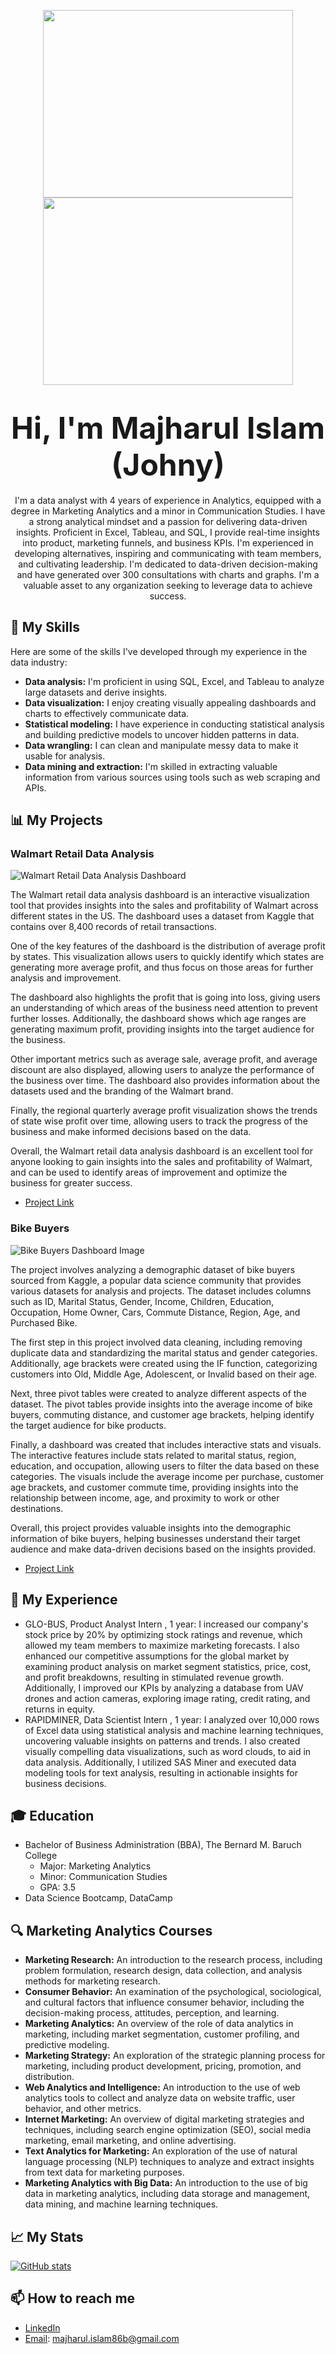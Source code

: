 <p align="center">
  <img src="https://tenor.com/view/data-analysis-graph-chart-gif-23151718.gif" width="400" height="300" hspace="20"/>
  <img src="https://media.giphy.com/media/MMHIbfv0QME8utoEkE/giphy.gif" width="400" height="300" hspace="20"/> 
</p> 

<h1 align="center"><b><font size="7">Hi, I'm Majharul Islam (Johny)</font></b></h1>

<p align="center">I'm a data analyst with 4 years of experience in Analytics, equipped with a degree in Marketing Analytics and a minor in Communication Studies. I have a strong analytical mindset and a passion for delivering data-driven insights. Proficient in Excel, Tableau, and SQL, I provide real-time insights into product, marketing funnels, and business KPIs. I'm experienced in developing alternatives, inspiring and communicating with team members, and cultivating leadership. I'm dedicated to data-driven decision-making and have generated over 300 consultations with charts and graphs. I'm a valuable asset to any organization seeking to leverage data to achieve success.</p>

## 🔭 My Skills

Here are some of the skills I've developed through my experience in the data industry:

- **Data analysis:** I'm proficient in using SQL, Excel, and Tableau to analyze large datasets and derive insights.
- **Data visualization:** I enjoy creating visually appealing dashboards and charts to effectively communicate data.
- **Statistical modeling:** I have experience in conducting statistical analysis and building predictive models to uncover hidden patterns in data.
- **Data wrangling:** I can clean and manipulate messy data to make it usable for analysis.
- **Data mining and extraction:** I'm skilled in extracting valuable information from various sources using tools such as web scraping and APIs.

## 📊 My Projects

### Walmart Retail Data Analysis

![Walmart Retail Data Analysis Dashboard](https://raw.githubusercontent.com/rockjohny360/Portfolio_Majharul/f4227d0f77346934e3baec3cc035d46cd532f433/Walmart%20Retail%20Data%20Analysis%20Dashboard%20picture.PNG)

The Walmart retail data analysis dashboard is an interactive visualization tool that provides insights into the sales and profitability of Walmart across different states in the US. The dashboard uses a dataset from Kaggle that contains over 8,400 records of retail transactions.

One of the key features of the dashboard is the distribution of average profit by states. This visualization allows users to quickly identify which states are generating more average profit, and thus focus on those areas for further analysis and improvement.

The dashboard also highlights the profit that is going into loss, giving users an understanding of which areas of the business need attention to prevent further losses. Additionally, the dashboard shows which age ranges are generating maximum profit, providing insights into the target audience for the business.

Other important metrics such as average sale, average profit, and average discount are also displayed, allowing users to analyze the performance of the business over time. The dashboard also provides information about the datasets used and the branding of the Walmart brand.

Finally, the regional quarterly average profit visualization shows the trends of state wise profit over time, allowing users to track the progress of the business and make informed decisions based on the data.

Overall, the Walmart retail data analysis dashboard is an excellent tool for anyone looking to gain insights into the sales and profitability of Walmart, and can be used to identify areas of improvement and optimize the business for greater success.

- [Project Link](https://github.com/rockjohny360/Walmart-Retail-Data-Analysis-Dashboard-)

### Bike Buyers 

![Bike Buyers Dashboard Image](https://github.com/rockjohny360/Portfolio_Majharul/blob/main/Bike%20Buyers%20Dashboard%20Image.PNG?raw=true)

The project involves analyzing a demographic dataset of bike buyers sourced from Kaggle, a popular data science community that provides various datasets for analysis and projects. The dataset includes columns such as ID, Marital Status, Gender, Income, Children, Education, Occupation, Home Owner, Cars, Commute Distance, Region, Age, and Purchased Bike.

The first step in this project involved data cleaning, including removing duplicate data and standardizing the marital status and gender categories. Additionally, age brackets were created using the IF function, categorizing customers into Old, Middle Age, Adolescent, or Invalid based on their age.

Next, three pivot tables were created to analyze different aspects of the dataset. The pivot tables provide insights into the average income of bike buyers, commuting distance, and customer age brackets, helping identify the target audience for bike products.

Finally, a dashboard was created that includes interactive stats and visuals. The interactive features include stats related to marital status, region, education, and occupation, allowing users to filter the data based on these categories. The visuals include the average income per purchase, customer age brackets, and customer commute time, providing insights into the relationship between income, age, and proximity to work or other destinations.

Overall, this project provides valuable insights into the demographic information of bike buyers, helping businesses understand their target audience and make data-driven decisions based on the insights provided.

- [Project Link](https://github.com/rockjohny360/Bike-Buyer-)

## 🌱 My Experience

- GLO-BUS, Product Analyst Intern , 1 year: I increased our company's stock price by 20% by optimizing stock ratings and revenue, which allowed my team members to maximize marketing forecasts. I also enhanced our competitive assumptions for the global market by examining product analysis on market segment statistics, price, cost, and profit breakdowns, resulting in stimulated revenue growth. Additionally, I improved our KPIs by analyzing a database from UAV drones and action cameras, exploring image rating, credit rating, and returns in equity.
- RAPIDMINER, Data Scientist Intern , 1 year: I analyzed over 10,000 rows of Excel data using statistical analysis and machine learning techniques, uncovering valuable insights on patterns and trends. I also created visually compelling data visualizations, such as word clouds, to aid in data analysis. Additionally, I utilized SAS Miner and executed data modeling tools for text analysis, resulting in actionable insights for business decisions.

## 🎓 Education 

- Bachelor of Business Administration (BBA), The Bernard M. Baruch College
  - Major: Marketing Analytics
  - Minor: Communication Studies
  - GPA: 3.5
- Data Science Bootcamp, DataCamp 

## 🔍 Marketing Analytics Courses

- **Marketing Research:** An introduction to the research process, including problem formulation, research design, data collection, and analysis methods for marketing research.
- **Consumer Behavior:** An examination of the psychological, sociological, and cultural factors that influence consumer behavior, including the decision-making process, attitudes, perception, and learning.
- **Marketing Analytics:** An overview of the role of data analytics in marketing, including market segmentation, customer profiling, and predictive modeling.
- **Marketing Strategy:** An exploration of the strategic planning process for marketing, including product development, pricing, promotion, and distribution.
- **Web Analytics and Intelligence:** An introduction to the use of web analytics tools to collect and analyze data on website traffic, user behavior, and other metrics.
- **Internet Marketing:** An overview of digital marketing strategies and techniques, including search engine optimization (SEO), social media marketing, email marketing, and online advertising.
- **Text Analytics for Marketing:** An exploration of the use of natural language processing (NLP) techniques to analyze and extract insights from text data for marketing purposes.
- **Marketing Analytics with Big Data:** An introduction to the use of big data in marketing analytics, including data storage and management, data mining, and machine learning techniques.
 
## 📈 My Stats

[![GitHub stats](https://github-readme-stats.vercel.app/api?username=rockjohny360&show_icons=true&theme=algolia)](https://github.com/rockjohny360)

## 📫 How to reach me

- [LinkedIn](https://www.linkedin.com/in/majharul-islam-413853207/)
- [Email](mailto:majharul.islam86b@gmail.com): majharul.islam86b@gmail.com
